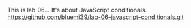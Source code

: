 This is lab 06...
It's about JavaScript conditionals.
https://github.com/bluemi39/lab-06-javascript-conditionals.git
